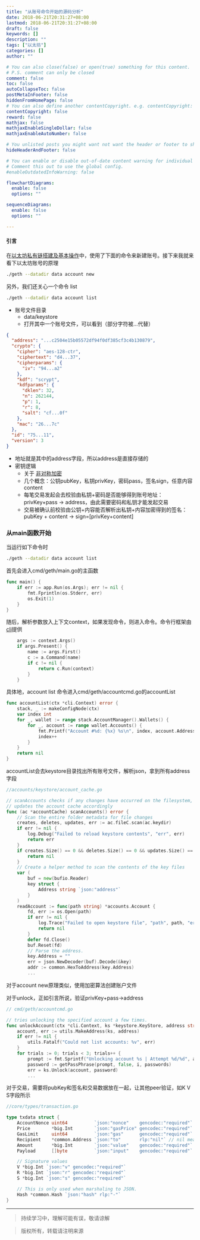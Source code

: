 ```yaml
---
title: "从账号命令开始的源码分析"
date: 2018-06-21T20:31:27+08:00
lastmod: 2018-06-21T20:31:27+08:00
draft: false
keywords: []
description: ""
tags: ["以太坊"]
categories: []
author: ""

# You can also close(false) or open(true) something for this content.
# P.S. comment can only be closed
comment: false
toc: false
autoCollapseToc: false
postMetaInFooter: false
hiddenFromHomePage: false
# You can also define another contentCopyright. e.g. contentCopyright: "This is another copyright."
contentCopyright: false
reward: false
mathjax: false
mathjaxEnableSingleDollar: false
mathjaxEnableAutoNumber: false

# You unlisted posts you might want not want the header or footer to show
hideHeaderAndFooter: false

# You can enable or disable out-of-date content warning for individual post.
# Comment this out to use the global config.
#enableOutdatedInfoWarning: false

flowchartDiagrams:
  enable: false
  options: ""

sequenceDiagrams: 
  enable: false
  options: ""

---
```

#### 引言
在[以太坊私有链搭建及基本操作][ch02]中，使用了下面的命令来新建账号。接下来我就来看下以太坊账号的原理

```sh
./geth --datadir data account new
```

另外，我们还关心一个命令 list

```sh
./geth --datadir data account list
```

* 账号文件目录
    * data/keystore
    * 打开其中一个账号文件，可以看到（部分字符被...代替）

```json
{
  "address": "...c2504e15b05572df94f0df385cf3c4b130879",
  "crypto": {
    "cipher": "aes-128-ctr",
    "ciphertext": "d4...37",
    "cipherparams": {
      "iv": "94...a2"
    },
    "kdf": "scrypt",
    "kdfparams": {
      "dklen": 32,
      "n": 262144,
      "p": 1,
      "r": 8,
      "salt": "cf...0f"
    },
    "mac": "26...7c"
  },
  "id": "75...11",
  "version": 3
}
```

* 地址就是其中的address字段，所以address是直接存储的
* 密钥逻辑
    * 关于 [非对称加密](https://zh.wikipedia.org/wiki/%E5%85%AC%E5%BC%80%E5%AF%86%E9%92%A5%E5%8A%A0%E5%AF%86)
    * 几个概念：公钥pubKey，私钥privKey，密码pass，签名sign，任意内容content
    * 每笔交易发起会去校验由私钥+密码是否能够得到账号地址：privKey+pass -> address，由此需要密码和私钥才能发起交易
    * 交易被确认前校验由公钥+内容能否解析出私钥+内容加密得到的签名：pubKey + content -> sign=[privKey+content]

### 从main函数开始 
当运行如下命令时

```sh
./geth --datadir data account list
```

首先会进入cmd/geth/main.go的主函数

```go
func main() {
	if err := app.Run(os.Args); err != nil {
		fmt.Fprintln(os.Stderr, err)
		os.Exit(1)
	}
}
```

随后，解析参数放入上下文context，如果发现命令，则进入命令。命令行框架由[cli](https://github.com/urfave/cli)提供

```go
	args := context.Args()
	if args.Present() {
		name := args.First()
		c := a.Command(name)
		if c != nil {
			return c.Run(context)
		}
	}
```

具体地，account list 命令进入cmd/geth/accountcmd.go的accountList

```go
func accountList(ctx *cli.Context) error {
	stack, _ := makeConfigNode(ctx)
	var index int
	for _, wallet := range stack.AccountManager().Wallets() {
		for _, account := range wallet.Accounts() {
			fmt.Printf("Account #%d: {%x} %s\n", index, account.Address, &account.URL)
			index++
		}
	}
	return nil
}
```

accountList会去keystore目录找出所有账号文件，解析json，拿到所有address字段

```go
//accounts/keystore/account_cache.go

// scanAccounts checks if any changes have occurred on the filesystem, and
// updates the account cache accordingly
func (ac *accountCache) scanAccounts() error {
	// Scan the entire folder metadata for file changes
	creates, deletes, updates, err := ac.fileC.scan(ac.keydir)
	if err != nil {
		log.Debug("Failed to reload keystore contents", "err", err)
		return err
	}
	if creates.Size() == 0 && deletes.Size() == 0 && updates.Size() == 0 {
		return nil
	}
	// Create a helper method to scan the contents of the key files
	var (
		buf = new(bufio.Reader)
		key struct {
			Address string `json:"address"`
		}
	)
	readAccount := func(path string) *accounts.Account {
		fd, err := os.Open(path)
		if err != nil {
			log.Trace("Failed to open keystore file", "path", path, "err", err)
			return nil
		}
		defer fd.Close()
		buf.Reset(fd)
		// Parse the address.
		key.Address = ""
		err = json.NewDecoder(buf).Decode(&key)
		addr := common.HexToAddress(key.Address)
        ...
```

对于account new原理类似，使用加密算法创建账户文件

对于unlock，正如引言所说，验证privKey+pass->address

```go
// cmd/geth/accountcmd.go

// tries unlocking the specified account a few times.
func unlockAccount(ctx *cli.Context, ks *keystore.KeyStore, address string, i int, passwords []string) (accounts.Account, string) {
	account, err := utils.MakeAddress(ks, address)
	if err != nil {
		utils.Fatalf("Could not list accounts: %v", err)
	}
	for trials := 0; trials < 3; trials++ {
		prompt := fmt.Sprintf("Unlocking account %s | Attempt %d/%d", address, trials+1, 3)
		password := getPassPhrase(prompt, false, i, passwords)
		err = ks.Unlock(account, password)
        ...
```

对于交易，需要将pubKey和签名和交易数据放在一起，让其他peer验证，如K V S字段所示

```go
//core/types/transaction.go

type txdata struct {
	AccountNonce uint64          `json:"nonce"    gencodec:"required"`
	Price        *big.Int        `json:"gasPrice" gencodec:"required"`
	GasLimit     uint64          `json:"gas"      gencodec:"required"`
	Recipient    *common.Address `json:"to"       rlp:"nil"` // nil means contract creation
	Amount       *big.Int        `json:"value"    gencodec:"required"`
	Payload      []byte          `json:"input"    gencodec:"required"`

	// Signature values
	V *big.Int `json:"v" gencodec:"required"`
	R *big.Int `json:"r" gencodec:"required"`
	S *big.Int `json:"s" gencodec:"required"`

	// This is only used when marshaling to JSON.
	Hash *common.Hash `json:"hash" rlp:"-"`
}
```

---
> 持续学习中，理解可能有误，敬请谅解

> 版权所有，转载请注明来源

[ch02]: https://bing-chou.github.io/post/ethereum/%E4%BB%A5%E5%A4%AA%E5%9D%8A%E7%A7%81%E6%9C%89%E9%93%BE%E6%90%AD%E5%BB%BA%E5%8F%8A%E5%9F%BA%E6%9C%AC%E6%93%8D%E4%BD%9C/
